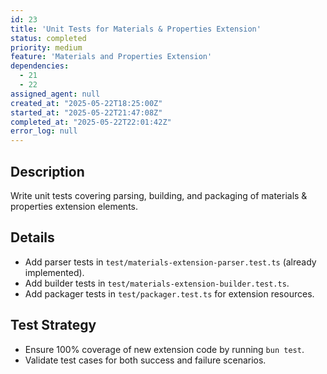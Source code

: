 ```yaml
---
id: 23
title: 'Unit Tests for Materials & Properties Extension'
status: completed
priority: medium
feature: 'Materials and Properties Extension'
dependencies:
  - 21
  - 22
assigned_agent: null
created_at: "2025-05-22T18:25:00Z"
started_at: "2025-05-22T21:47:08Z"
completed_at: "2025-05-22T22:01:42Z"
error_log: null
---
```


## Description

Write unit tests covering parsing, building, and packaging of materials & properties extension elements.

## Details

- Add parser tests in `test/materials-extension-parser.test.ts` (already implemented).
- Add builder tests in `test/materials-extension-builder.test.ts`.
- Add packager tests in `test/packager.test.ts` for extension resources.

## Test Strategy

- Ensure 100% coverage of new extension code by running `bun test`.
- Validate test cases for both success and failure scenarios. 